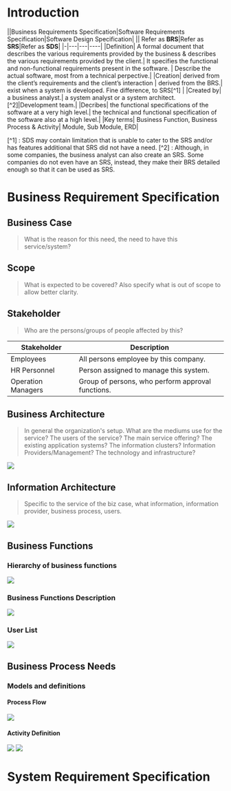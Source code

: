 # Introduction
 ||Business Requirements Specification|Software Requirements Specification|Software Design Specification|
 || Refer as **BRS**|Refer as **SRS**|Refer as **SDS**|
|-|---|---|----|
|Definition| A formal document that describes the various requirements provided by the business & describes the various requirements provided by the client.|	It specifies the functional and non-functional requirements present in the software. | Describe the actual software, most from a technical perpective.|
|Creation| derived from the client’s requirements and the client’s interaction | derived from the BRS.| exist when a system is developed. Fine difference, to SRS[^1] | 
|Created by|	 a business analyst.| a system analyst or a system architect. [^2]|Development team.|
|Decribes|	the functional specifications of the software at a very high level.| the technical and functional specification of the software also at a high level.|
|Key terms| Business Function, Business Process & Activity| Module, Sub Module, ERD|

[^1] : SDS may contain limitation that is unable to cater to the SRS and/or has features additional that SRS did not have a need.
[^2] : Although, in some companies, the business analyst can also create an SRS. Some companies do not even have an SRS, instead, they make their BRS detailed enough so that it can be used as SRS.

# Business Requirement Specification
## Business Case

> What is the reason for this need, the need to have this service/system?

## Scope

> What is expected to be covered? Also specify what is out of scope to allow better clarity.

## Stakeholder

> Who are the persons/groups of people affected by this?

| Stakeholder | Description |
| -------- | ------- |
| Employees  | All persons employee by this company. |
| HR Personnel | Person assigned to manage this system. |
| Operation Managers    | Group of persons, who perform approval functions.|  |

## Business Architecture

> In general the organization's setup. What are the mediums use for the service? The users of the service? The main service offering? The existing application systems? The information clusters? Information Providers/Management? The technology and infrastructure?

![](./image1.png)

## Information Architecture

> Specific to the service of the biz case, what information, information provider, business process, users.

![](./image2.png)

## Business Functions

### Hierarchy of business functions

![](./image3.png)

### Business Functions Description

![](./image5.png)

### User List

![](./image6.png)

## Business Process Needs

### Models and definitions

#### Process Flow

![](./image7.png)

#### Activity Definition

![](./image8.png)
![](./image9.png)

# System Requirement Specification

